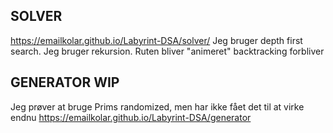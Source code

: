 ## SOLVER
https://emailkolar.github.io/Labyrint-DSA/solver/ 
Jeg bruger depth first search.
Jeg bruger rekursion.
Ruten bliver "animeret"
backtracking forbliver

## GENERATOR WIP
Jeg prøver at bruge Prims randomized, men har ikke fået det til at virke endnu
https://emailkolar.github.io/Labyrint-DSA/generator
